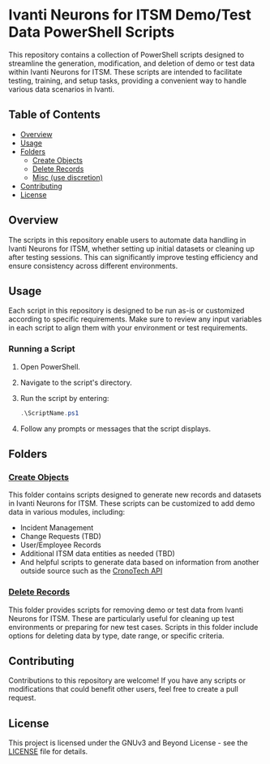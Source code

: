
# Ivanti Neurons for ITSM Demo/Test Data PowerShell Scripts

This repository contains a collection of PowerShell scripts designed to streamline the generation, modification, and deletion of demo or test data within Ivanti Neurons for ITSM. These scripts are intended to facilitate testing, training, and setup tasks, providing a convenient way to handle various data scenarios in Ivanti.

## Table of Contents

- [Overview](#overview)
- [Usage](#usage)
- [Folders](#folders)
  - [Create Objects](#create-objects)
  - [Delete Records](#delete-records)
  - [Misc (use discretion)](#Misc (use discretion))
- [Contributing](#contributing)
- [License](#license)

## Overview

The scripts in this repository enable users to automate data handling in Ivanti Neurons for ITSM, whether setting up initial datasets or cleaning up after testing sessions. This can significantly improve testing efficiency and ensure consistency across different environments.

## Usage

Each script in this repository is designed to be run as-is or customized according to specific requirements. Make sure to review any input variables in each script to align them with your environment or test requirements.

### Running a Script

1. Open PowerShell.
2. Navigate to the script's directory.
3. Run the script by entering:
   ```powershell
   .\ScriptName.ps1
   ```

4. Follow any prompts or messages that the script displays.

## Folders

### [Create Objects](./Create%20Objects)

This folder contains scripts designed to generate new records and datasets in Ivanti Neurons for ITSM. These scripts can be customized to add demo data in various modules, including:

- Incident Management
- Change Requests (TBD)
- User/Employee Records
- Additional ITSM data entities as needed (TBD)
- And helpful scripts to generate data based on information from another outside source such as the [CronoTech API](https://api.cronotehc.us)
### [Delete Records](./Delete%20Records)

This folder provides scripts for removing demo or test data from Ivanti Neurons for ITSM. These are particularly useful for cleaning up test environments or preparing for new test cases. Scripts in this folder include options for deleting data by type, date range, or specific criteria.

## Contributing

Contributions to this repository are welcome! If you have any scripts or modifications that could benefit other users, feel free to create a pull request.

## License

This project is licensed under the GNUv3 and Beyond License - see the [LICENSE](./LICENSE) file for details.
